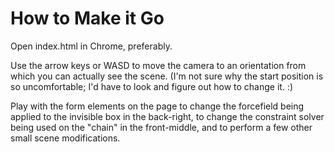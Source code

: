 How to Make it Go
=================

Open index.html in Chrome, preferably.

Use the arrow keys or WASD to move the camera to an orientation from which
you can actually see the scene. (I'm not sure why the start position is so
uncomfortable; I'd have to look and figure out how to change it. :)

Play with the form elements on the page to change the forcefield being
applied to the invisible box in the back-right, to change the constraint
solver being used on the "chain" in the front-middle, and to perform a few
other small scene modifications.
